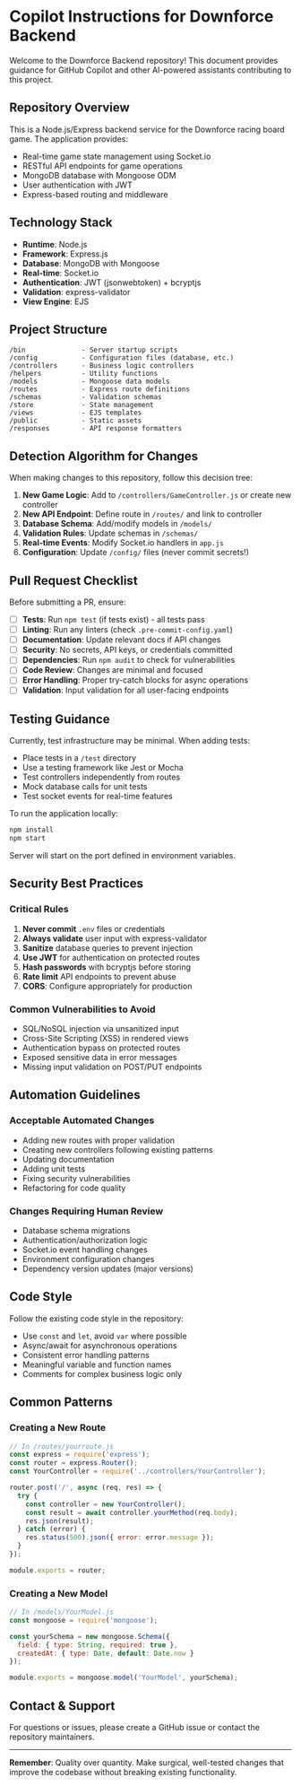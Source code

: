 # Copilot Instructions for Downforce Backend

Welcome to the Downforce Backend repository! This document provides guidance for GitHub Copilot and other AI-powered assistants contributing to this project.

## Repository Overview

This is a Node.js/Express backend service for the Downforce racing board game. The application provides:
- Real-time game state management using Socket.io
- RESTful API endpoints for game operations
- MongoDB database with Mongoose ODM
- User authentication with JWT
- Express-based routing and middleware

## Technology Stack

- **Runtime**: Node.js
- **Framework**: Express.js
- **Database**: MongoDB with Mongoose
- **Real-time**: Socket.io
- **Authentication**: JWT (jsonwebtoken) + bcryptjs
- **Validation**: express-validator
- **View Engine**: EJS

## Project Structure

```
/bin              - Server startup scripts
/config           - Configuration files (database, etc.)
/controllers      - Business logic controllers
/helpers          - Utility functions
/models           - Mongoose data models
/routes           - Express route definitions
/schemas          - Validation schemas
/store            - State management
/views            - EJS templates
/public           - Static assets
/responses        - API response formatters
```

## Detection Algorithm for Changes

When making changes to this repository, follow this decision tree:

1. **New Game Logic**: Add to `/controllers/GameController.js` or create new controller
2. **New API Endpoint**: Define route in `/routes/` and link to controller
3. **Database Schema**: Add/modify models in `/models/`
4. **Validation Rules**: Update schemas in `/schemas/`
5. **Real-time Events**: Modify Socket.io handlers in `app.js`
6. **Configuration**: Update `/config/` files (never commit secrets!)

## Pull Request Checklist

Before submitting a PR, ensure:

- [ ] **Tests**: Run `npm test` (if tests exist) - all tests pass
- [ ] **Linting**: Run any linters (check `.pre-commit-config.yaml`)
- [ ] **Documentation**: Update relevant docs if API changes
- [ ] **Security**: No secrets, API keys, or credentials committed
- [ ] **Dependencies**: Run `npm audit` to check for vulnerabilities
- [ ] **Code Review**: Changes are minimal and focused
- [ ] **Error Handling**: Proper try-catch blocks for async operations
- [ ] **Validation**: Input validation for all user-facing endpoints

## Testing Guidance

Currently, test infrastructure may be minimal. When adding tests:
- Place tests in a `/test` directory
- Use a testing framework like Jest or Mocha
- Test controllers independently from routes
- Mock database calls for unit tests
- Test socket events for real-time features

To run the application locally:
```bash
npm install
npm start
```

Server will start on the port defined in environment variables.

## Security Best Practices

### Critical Rules
1. **Never commit** `.env` files or credentials
2. **Always validate** user input with express-validator
3. **Sanitize** database queries to prevent injection
4. **Use JWT** for authentication on protected routes
5. **Hash passwords** with bcryptjs before storing
6. **Rate limit** API endpoints to prevent abuse
7. **CORS**: Configure appropriately for production

### Common Vulnerabilities to Avoid
- SQL/NoSQL injection via unsanitized input
- Cross-Site Scripting (XSS) in rendered views
- Authentication bypass on protected routes
- Exposed sensitive data in error messages
- Missing input validation on POST/PUT endpoints

## Automation Guidelines

### Acceptable Automated Changes
- Adding new routes with proper validation
- Creating new controllers following existing patterns
- Updating documentation
- Adding unit tests
- Fixing security vulnerabilities
- Refactoring for code quality

### Changes Requiring Human Review
- Database schema migrations
- Authentication/authorization logic
- Socket.io event handling changes
- Environment configuration changes
- Dependency version updates (major versions)

## Code Style

Follow the existing code style in the repository:
- Use `const` and `let`, avoid `var` where possible
- Async/await for asynchronous operations
- Consistent error handling patterns
- Meaningful variable and function names
- Comments for complex business logic only

## Common Patterns

### Creating a New Route
```javascript
// In /routes/yourroute.js
const express = require('express');
const router = express.Router();
const YourController = require('../controllers/YourController');

router.post('/', async (req, res) => {
  try {
    const controller = new YourController();
    const result = await controller.yourMethod(req.body);
    res.json(result);
  } catch (error) {
    res.status(500).json({ error: error.message });
  }
});

module.exports = router;
```

### Creating a New Model
```javascript
// In /models/YourModel.js
const mongoose = require('mongoose');

const yourSchema = new mongoose.Schema({
  field: { type: String, required: true },
  createdAt: { type: Date, default: Date.now }
});

module.exports = mongoose.model('YourModel', yourSchema);
```

## Contact & Support

For questions or issues, please create a GitHub issue or contact the repository maintainers.

---

**Remember**: Quality over quantity. Make surgical, well-tested changes that improve the codebase without breaking existing functionality.
